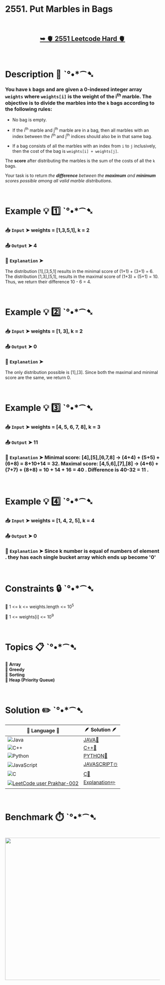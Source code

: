 # 2551. Put Marbles in Bags

</br>

<h2 align="center"> 

<a href="https://leetcode.com/problems/put-marbles-in-bags/description/?envType=daily-question&envId=2025-03-31"><strong>➥ 🫀 2551 Leetcode Hard 🫀 </strong></a>
</h2>

</br>

# Description 📜 ˋ°•*⁀➷

### You have `k` bags and are given a 0-indexed integer array `weights` where `weights[i]` is the weight of the i<sup>th</sup> marble. The objective is to divide the marbles into the `k` bags according to the following rules:

- No bag is empty.

- If the i<sup>th</sup> marble and j<sup>th</sup> marble are in a bag, then all marbles with an index between the i<sup>th</sup> and j<sup>th</sup> indices should also be in that same bag.

- If a bag consists of all the marbles with an index from `i` to `j` inclusively, then the cost of the bag is `weights[i] + weights[j]`.

The **score** after distributing the marbles is the sum of the costs of all the `k` bags. 

Your task is to return *the **difference** between the **maximum** and **minimum** scores possible among all valid marble distributions*.

</br>

# Example 💡 1️⃣ ˋ°•*⁀➷

  ### 📥 `Input`  ➤ weights = [1,3,5,1], k = 2

  ### 📤 `Output`  ➤ 4

  ### 🔦 `Explanation`  ➤
The distribution [1],[3,5,1] results in the minimal score of (1+1) + (3+1) = 6.
The distribution [1,3],[5,1], results in the maximal score of (1+3) + (5+1) = 10.
Thus, we return their difference 10 - 6 = 4.

</br>

# Example 💡 2️⃣ ˋ°•*⁀➷

  ### 📥 `Input` ➤ weights = [1, 3], k = 2

  ### 📤 `Output`  ➤ 0

  ### 🔦 `Explanation` ➤
The only distribution possible is [1],[3].
Since both the maximal and minimal score are the same, we return 0.

</br>

# Example 💡 3️⃣ ˋ°•*⁀➷

  ### 📥 `Input` ➤ weights = [4, 5, 6, 7, 8], k = 3

  ### 📤 `Output`  ➤ 11

  ### 🔦 `Explanation`  ➤ Minimal score: [4],[5],[6,7,8] -> (4+4) + (5+5) + (6+8) = 8+10+14 = 32. Maximal score: [4,5,6],[7],[8] -> (4+6) + (7+7) + (8+8) = 10 + 14 + 16 = 40 . Difference is 40-32 = 11 .

</br>

# Example 💡 4️⃣ ˋ°•*⁀➷

   ### 📥 `Input`  ➤ weights = [1, 4, 2, 5], k = 4

   ### 📤 `Output`  ➤ 0

   ### 🔦 `Explanation`  ➤ Since k number is equal of numbers of element . they has each single bucket array which ends up become '0'

</br>

# Constraints 🔒 ˋ°•*⁀➷

🔹 1 <= k <= weights.length <= 10<sup>5</sup> </br>

🔹 1 <= weights[i] <= 10<sup>9</sup> </br>

</br>

# Topics 📋 ˋ°•*⁀➷

🔸 **Array**  </br>
🔸 **Greedy**  </br>
🔸 **Sorting**  </br>
🔸 **Heap (Priority Queue)**  </br>

</br>

# Solution ✏️ ˋ°•*⁀➷

| 📒 Language 📒  | 🪶 Solution 🪶 |
| ------------- | ------------- |
|  ![Java](https://img.shields.io/badge/java-%23ED8B00.svg?style=for-the-badge&logo=openjdk&logoColor=white)  | [JAVA🍁]() |
|  ![C++](https://img.shields.io/badge/c++-%2300599C.svg?style=for-the-badge&logo=c%2B%2B&logoColor=white)  | [C++🎲]()  |
|  ![Python](https://img.shields.io/badge/python-3670A0?style=for-the-badge&logo=python&logoColor=ffdd54)    | [PYTHON🍰]() |
| ![JavaScript](https://img.shields.io/badge/javascript-%23323330.svg?style=for-the-badge&logo=javascript&logoColor=%23F7DF1E)   | [JAVASCRIPT☃️]() |
|   ![C](https://img.shields.io/badge/c-%2300599C.svg?style=for-the-badge&logo=c&logoColor=white)   | [C💖]()  |
| [![LeetCode user Prakhar-002](https://img.shields.io/badge/dynamic/json?style=for-the-badge&labelColor=black&color=%23ffa116&label=Solved&query=solvedOverTotal&url=https%3A%2F%2Fleetcode-badge.vercel.app%2Fapi%2Fusers%2FPrakhar-002&logo=leetcode&logoColor=yellow)](https://leetcode.com/Prakhar-002/)  | [Explanation✏️]() |

</br>

# Benchmark ⏱️ ˋ°•*⁀➷

<h1  align="center" >

<img src ="" width = "700px" height="462px" />

</h1>
